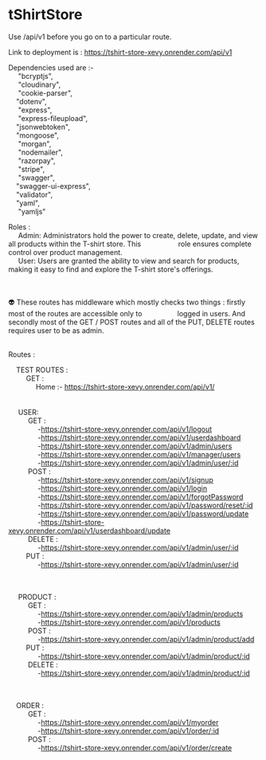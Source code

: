 # tShirtStore

Use /api/v1 before you go on to a particular route.

Link to deployment is : https://tshirt-store-xevy.onrender.com/api/v1


Dependencies used are :- <br />
   &nbsp;&nbsp;&nbsp;&nbsp; "bcryptjs",<br />
   &nbsp;&nbsp;&nbsp;&nbsp; "cloudinary",<br />
   &nbsp;&nbsp;&nbsp;&nbsp; "cookie-parser",<br />
    &nbsp;&nbsp;&nbsp;&nbsp;"dotenv",<br />
   &nbsp;&nbsp;&nbsp;&nbsp; "express",<br />
   &nbsp;&nbsp;&nbsp;&nbsp; "express-fileupload",<br />
    &nbsp;&nbsp;&nbsp;&nbsp;"jsonwebtoken",<br />
    &nbsp;&nbsp;&nbsp;&nbsp;"mongoose",<br />
   &nbsp;&nbsp;&nbsp;&nbsp; "morgan",<br />
   &nbsp;&nbsp;&nbsp;&nbsp; "nodemailer",<br />
   &nbsp;&nbsp;&nbsp;&nbsp; "razorpay",<br />
   &nbsp;&nbsp;&nbsp;&nbsp; "stripe",<br />
   &nbsp;&nbsp;&nbsp;&nbsp; "swagger",<br />
    &nbsp;&nbsp;&nbsp;&nbsp;"swagger-ui-express",<br />
    &nbsp;&nbsp;&nbsp;&nbsp;"validator",<br />
    &nbsp;&nbsp;&nbsp;&nbsp;"yaml",<br />
   &nbsp;&nbsp;&nbsp;&nbsp; "yamljs"<br />

Roles : <br />
   &nbsp;&nbsp;&nbsp;&nbsp; Admin: Administrators hold the power to create, delete, update, and view all products within the T-shirt store. This&nbsp;&nbsp;&nbsp;&nbsp;&nbsp;&nbsp;&nbsp;&nbsp; &nbsp;&nbsp;&nbsp;&nbsp; &nbsp;&nbsp;&nbsp;&nbsp; role ensures complete control over product management.<br />
  &nbsp;&nbsp;&nbsp;&nbsp; User: Users are granted the ability to view and search for products, making it easy to find and explore the T-shirt store's offerings.<br /><br /><br />

👽 These routes has middleware which mostly checks two things : firstly most of the routes are accessible only to  &nbsp;&nbsp;&nbsp;&nbsp;&nbsp;&nbsp;&nbsp;&nbsp; &nbsp;&nbsp;&nbsp;&nbsp;&nbsp;&nbsp;&nbsp;&nbsp;logged in users. And secondly most of the GET / POST routes and all of the PUT, DELETE routes requires user to be as admin. <br /><br />

Routes :<br />

 &nbsp;&nbsp;&nbsp;&nbsp;TEST ROUTES :<br/>
 &nbsp;&nbsp;&nbsp;&nbsp; &nbsp;&nbsp;&nbsp;&nbsp;GET :<br/>
&nbsp;&nbsp;&nbsp;&nbsp; &nbsp;&nbsp;&nbsp;&nbsp; &nbsp;&nbsp;&nbsp;&nbsp;Home :- https://tshirt-store-xevy.onrender.com/api/v1/ <br/><br /><br />
   &nbsp;&nbsp;&nbsp;&nbsp; USER:<br />
     &nbsp;&nbsp;&nbsp;&nbsp;  &nbsp;&nbsp;&nbsp;&nbsp; GET :<br />
       &nbsp;&nbsp;&nbsp;&nbsp;  &nbsp;&nbsp;&nbsp;&nbsp;  &nbsp;&nbsp;&nbsp;&nbsp; -https://tshirt-store-xevy.onrender.com/api/v1/logout<br />
     &nbsp;&nbsp;&nbsp;&nbsp;  &nbsp;&nbsp;&nbsp;&nbsp;  &nbsp;&nbsp;&nbsp;&nbsp;  -https://tshirt-store-xevy.onrender.com/api/v1/userdashboard<br />
     &nbsp;&nbsp;&nbsp;&nbsp;  &nbsp;&nbsp;&nbsp;&nbsp;  &nbsp;&nbsp;&nbsp;&nbsp;  -https://tshirt-store-xevy.onrender.com/api/v1/admin/users<br />
     &nbsp;&nbsp;&nbsp;&nbsp;  &nbsp;&nbsp;&nbsp;&nbsp;  &nbsp;&nbsp;&nbsp;&nbsp;  -https://tshirt-store-xevy.onrender.com/api/v1/manager/users<br />
     &nbsp;&nbsp;&nbsp;&nbsp;  &nbsp;&nbsp;&nbsp;&nbsp;  &nbsp;&nbsp;&nbsp;&nbsp;  -https://tshirt-store-xevy.onrender.com/api/v1/admin/user/:id<br />
    &nbsp;&nbsp;&nbsp;&nbsp; &nbsp;&nbsp;&nbsp;&nbsp; POST : <br />
     &nbsp;&nbsp;&nbsp;&nbsp;  &nbsp;&nbsp;&nbsp;&nbsp;  &nbsp;&nbsp;&nbsp;&nbsp;  -https://tshirt-store-xevy.onrender.com/api/v1/signup<br />
     &nbsp;&nbsp;&nbsp;&nbsp;  &nbsp;&nbsp;&nbsp;&nbsp;  &nbsp;&nbsp;&nbsp;&nbsp;  -https://tshirt-store-xevy.onrender.com/api/v1/login<br />
     &nbsp;&nbsp;&nbsp;&nbsp;  &nbsp;&nbsp;&nbsp;&nbsp;  &nbsp;&nbsp;&nbsp;&nbsp;  -https://tshirt-store-xevy.onrender.com/api/v1/forgotPassword<br />
     &nbsp;&nbsp;&nbsp;&nbsp;  &nbsp;&nbsp;&nbsp;&nbsp;  &nbsp;&nbsp;&nbsp;&nbsp;  -https://tshirt-store-xevy.onrender.com/api/v1/password/reset/:id<br />
     &nbsp;&nbsp;&nbsp;&nbsp;  &nbsp;&nbsp;&nbsp;&nbsp;  &nbsp;&nbsp;&nbsp;&nbsp;  -https://tshirt-store-xevy.onrender.com/api/v1/password/update<br />
     &nbsp;&nbsp;&nbsp;&nbsp;  &nbsp;&nbsp;&nbsp;&nbsp;  &nbsp;&nbsp;&nbsp;&nbsp;  -https://tshirt-store-xevy.onrender.com/api/v1/userdashboard/update<br />
    &nbsp;&nbsp;&nbsp;&nbsp; &nbsp;&nbsp;&nbsp;&nbsp; DELETE : <br />
     &nbsp;&nbsp;&nbsp;&nbsp;  &nbsp;&nbsp;&nbsp;&nbsp;  &nbsp;&nbsp;&nbsp;&nbsp;  -https://tshirt-store-xevy.onrender.com/api/v1/admin/user/:id<br />
     &nbsp;&nbsp;&nbsp;&nbsp; &nbsp;&nbsp;&nbsp;&nbsp;PUT :<br />
     &nbsp;&nbsp;&nbsp;&nbsp;  &nbsp;&nbsp;&nbsp;&nbsp;  &nbsp;&nbsp;&nbsp;&nbsp;  -https://tshirt-store-xevy.onrender.com/api/v1/admin/user/:id<br /><br /><br />
      
  &nbsp;&nbsp;&nbsp;&nbsp; PRODUCT :<br />
    &nbsp;&nbsp;&nbsp;&nbsp; &nbsp;&nbsp;&nbsp;&nbsp; GET :<br />
      &nbsp;&nbsp;&nbsp;&nbsp;  &nbsp;&nbsp;&nbsp;&nbsp;  &nbsp;&nbsp;&nbsp;&nbsp; -https://tshirt-store-xevy.onrender.com/api/v1/admin/products<br />
      &nbsp;&nbsp;&nbsp;&nbsp;  &nbsp;&nbsp;&nbsp;&nbsp;  &nbsp;&nbsp;&nbsp;&nbsp; -https://tshirt-store-xevy.onrender.com/api/v1/products<br />
    &nbsp;&nbsp;&nbsp;&nbsp; &nbsp;&nbsp;&nbsp;&nbsp; POST :<br />
      &nbsp;&nbsp;&nbsp;&nbsp;  &nbsp;&nbsp;&nbsp;&nbsp;  &nbsp;&nbsp;&nbsp;&nbsp; -https://tshirt-store-xevy.onrender.com/api/v1/admin/product/add<br />
     &nbsp;&nbsp;&nbsp;&nbsp; &nbsp;&nbsp;&nbsp;&nbsp;PUT :<br />
     &nbsp;&nbsp;&nbsp;&nbsp;  &nbsp;&nbsp;&nbsp;&nbsp;  &nbsp;&nbsp;&nbsp;&nbsp;  -https://tshirt-store-xevy.onrender.com/api/v1/admin/product/:id<br />
    &nbsp;&nbsp;&nbsp;&nbsp; &nbsp;&nbsp;&nbsp;&nbsp; DELETE :<br />
     &nbsp;&nbsp;&nbsp;&nbsp;  &nbsp;&nbsp;&nbsp;&nbsp;  &nbsp;&nbsp;&nbsp;&nbsp;  -https://tshirt-store-xevy.onrender.com/api/v1/admin/product/:id<br /><br /><br />

 &nbsp;&nbsp;&nbsp;&nbsp;ORDER :<br />
  &nbsp;&nbsp;&nbsp;&nbsp; &nbsp;&nbsp;&nbsp;&nbsp; GET :<br />
   &nbsp;&nbsp;&nbsp;&nbsp;  &nbsp;&nbsp;&nbsp;&nbsp;  &nbsp;&nbsp;&nbsp;&nbsp;  -https://tshirt-store-xevy.onrender.com/api/v1/myorder<br />
   &nbsp;&nbsp;&nbsp;&nbsp;  &nbsp;&nbsp;&nbsp;&nbsp;  &nbsp;&nbsp;&nbsp;&nbsp;  -https://tshirt-store-xevy.onrender.com/api/v1/order/:id<br />
  &nbsp;&nbsp;&nbsp;&nbsp; &nbsp;&nbsp;&nbsp;&nbsp; POST :<br />
   &nbsp;&nbsp;&nbsp;&nbsp;  &nbsp;&nbsp;&nbsp;&nbsp;  &nbsp;&nbsp;&nbsp;&nbsp;  -https://tshirt-store-xevy.onrender.com/api/v1/order/create<br />

